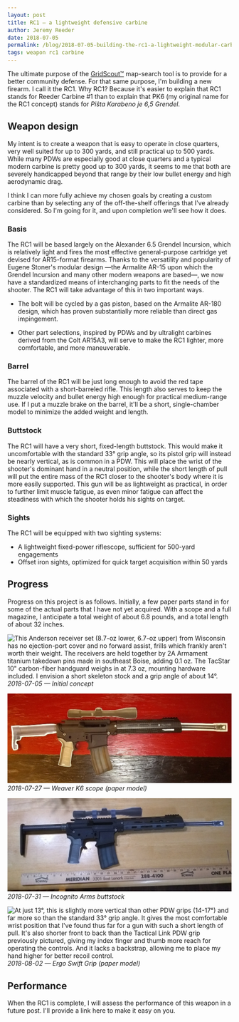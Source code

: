 ```yaml
---
layout: post
title: RC1 — a lightweight defensive carbine
author: Jeremy Reeder
date: 2018-07-05
permalink: /blog/2018-07-05-building-the-rc1-a-lightweight-modular-carbine
tags: weapon rc1 carbine
---
```


The ultimate purpose of the [GridScout™][gridscout] map-search tool is to
provide for a better community defense. For that same purpose, I'm building a
new firearm. I call it the RC1. Why RC1? Because it's easier to explain that
RC1 stands for Reeder Carbine #1 than to explain that PK6 (my original name for
the RC1 concept) stands for _Piŝta Karabeno je 6,5 Grendel_.

## Weapon design
My intent is to create a weapon that is easy to operate in close quarters, very
well suited for up to 300 yards, and still practical up to 500 yards. While
many PDWs are especially good at close quarters and a typical modern carbine is
pretty good up to 300 yards, it seems to me that both are severely handicapped
beyond that range by their low bullet energy and high aerodynamic drag.

I think I can more fully achieve my chosen goals by creating a custom carbine
than by selecting any of the off-the-shelf offerings that I've already
considered. So I'm going for it, and upon completion we'll see how it does.

### Basis
The RC1 will be based largely on the Alexander 6.5 Grendel Incursion, which is
relatively light and fires the most effective general-purpose cartridge yet
devised for AR15-format firearms. Thanks to the versatility and popularity of
Eugene Stoner's modular design —the Armalite AR-15 upon which the Grendel
Incursion and many other modern weapons are based—, we now have a standardized
means of interchanging parts to fit the needs of the shooter. The RC1 will take
advantage of this in two important ways.

- The bolt will be cycled by a gas piston, based on the Armalite AR-180 design,
  which has proven substantially more reliable than direct gas impingement.

- Other part selections, inspired by PDWs and by ultralight carbines derived
  from the Colt AR15A3, will serve to make the RC1 lighter, more comfortable,
  and more maneuverable.

### Barrel
The barrel of the RC1 will be just long enough to avoid the red tape associated
with a short-barreled rifle. This length also serves to keep the muzzle
velocity and bullet energy high enough for practical medium-range use. If I put
a muzzle brake on the barrel, it'll be a short, single-chamber model to
minimize the added weight and length.

### Buttstock
The RC1 will have a very short, fixed-length buttstock. This would make it
uncomfortable with the standard 33° grip angle, so its pistol grip will instead
be nearly vertical, as is common in a PDW. This will place the wrist of the
shooter's dominant hand in a neutral position, while the short length of pull
will put the entire mass of the RC1 closer to the shooter's body where it is
more easily supported. This gun will be as lightweight as practical, in order
to further limit muscle fatigue, as even minor fatigue can affect the
steadiness with which the shooter holds his sights on target.

### Sights
The RC1 will be equipped with two sighting systems:
- A lightweight fixed-power riflescope, sufficient for 500-yard engagements
- Offset iron sights, optimized for quick target acquisition within 50 yards

## Progress
Progress on this project is as follows. Initially, a few paper parts stand in
for some of the actual parts that I have not yet acquired. With a scope and a
full magazine, I anticipate a total weight of about 6.8 pounds, and a total
length of about 32 inches.

![This Anderson receiver set (8.7-oz lower, 6.7-oz upper) from Wisconsin has no ejection-port cover and no forward assist, frills which frankly aren't worth their weight. The receivers are held together by 2A Armament titanium takedown pins made in southeast Boise, adding 0.1 oz. The TacStar 10" carbon-fiber handguard weighs in at 7.3 oz, mounting hardware included. I envision a short skeleton stock and a grip angle of about 14°.][2018-07-05]
*2018-07-05 — Initial concept*

![This Japanese fixed-power 6X scope, without mounting rings, weighs 9.8 oz.][2018-07-27]
*2018-07-27 — Weaver K6 scope (paper model)*

![This carbon-fiber buttstock, produced within spitting distance of my daily commute through Boise, weighs just 2.33 oz.][2018-07-31]
*2018-07-31 — Incognito Arms buttstock*

![At just 13°, this is slightly more vertical than other PDW grips (14-17°) and far more so than the standard 33° grip angle. It gives the most comfortable wrist position that I've found thus far for a gun with such a short length of pull.  It's also shorter front to back than the Tactical Link PDW grip previously pictured, giving my index finger and thumb more reach for operating the controls. And it lacks a backstrap, allowing me to place my hand higher for better recoil control.][2018-08-02]
*2018-08-02 — Ergo Swift Grip (paper model)*

## Performance
When the RC1 is complete, I will assess the performance of this weapon in a
future post. I'll provide a link here to make it easy on you.


[gridscout]:  /
[2018-07-05]: ../images/rc1-concept-2018-07-05.jpg
[2018-07-27]: ../images/rc1-concept-2018-07-27.jpg
[2018-07-31]: ../images/rc1-concept-2018-07-31.jpg
[2018-08-02]: ../images/rc1-concept-2018-08-02.jpg
